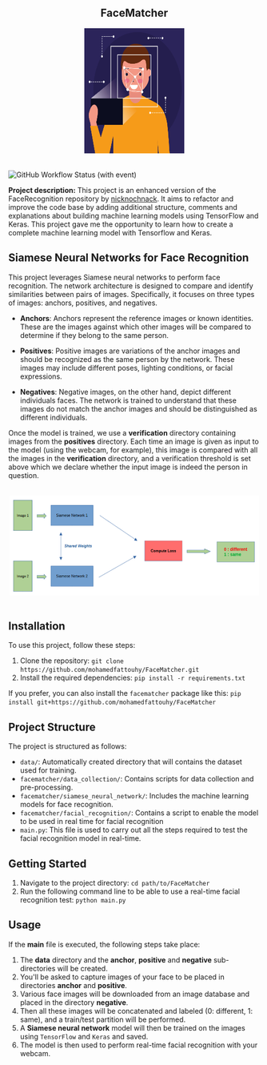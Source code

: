 <div align="center">

## FaceMatcher

<img src="static/facial_recognition.jpg" alt="Facial Recognition" width="200px" height="250px">

</div>

<br>

![GitHub Workflow Status (with event)](https://img.shields.io/github/actions/workflow/status/mohamedfattouhy/FaceMatcher/ci.yaml)


**Project description:** This project is an enhanced version of the FaceRecognition repository by [nicknochnack](https://github.com/nicknochnack/FaceRecognition/tree/main). It aims to refactor and improve the code base by adding additional structure, comments and explanations about building machine learning models using TensorFlow and Keras. This project gave me the opportunity to learn how to create a complete machine learning model with Tensorflow and Keras.

## Siamese Neural Networks for Face Recognition

This project leverages Siamese neural networks to perform face recognition. The network architecture is designed to compare and identify similarities between pairs of images. Specifically, it focuses on three types of images: anchors, positives, and negatives.

- **Anchors**: Anchors represent the reference images or known identities. These are the images against which other images will be compared to determine if they belong to the same person.

- **Positives**: Positive images are variations of the anchor images and should be recognized as the same person by the network. These images may include different poses, lighting conditions, or facial expressions.

- **Negatives**: Negative images, on the other hand, depict different individuals faces. The network is trained to understand that these images do not match the anchor images and should be distinguished as different individuals.

Once the model is trained, we use a **verification** directory containing images from the **positives** directory. Each time an image is given as input to the model (using the webcam, for example), this image is compared with all the images in the **verification** directory, and a verification threshold is set above which we declare whether the input image is indeed the person in question.

<br>

<div align="center">

<img src="static/siamese_network.PNG" alt="Siamese Network" width="500px" height="200px">

</div>

<br>

## Installation

To use this project, follow these steps:

1. Clone the repository: `git clone https://github.com/mohamedfattouhy/FaceMatcher.git`
2. Install the required dependencies: `pip install -r requirements.txt`

If you prefer, you can also install the `facematcher` package like this: `pip install git+https://github.com/mohamedfattouhy/FaceMatcher`

## Project Structure

The project is structured as follows:  

- `data/`:  Automatically created directory that will contains the dataset used for training.
- `facematcher/data_collection/`: Contains scripts for data collection and pre-processing.
- `facematcher/siamese_neural_network/`: Includes the machine learning models for face recognition.
- `facematcher/facial_recognition/`: Contains a script to enable the model to be used in real time for facial recognition
- `main.py`: This file is used to carry out all the steps required to test the facial recognition model in real-time.

## Getting Started

1. Navigate to the project directory: `cd path/to/FaceMatcher`
2. Run the following command line to be able to use a real-time facial recognition test: `python main.py` 


## Usage

If the **main** file is executed, the following steps take place:

1. The **data** directory and the **anchor**, **positive** and **negative** sub-directories will be created.
2. You'll be asked to capture images of your face to be placed in directories **anchor** and **positive**.
3. Various face images will be downloaded from an image database and placed in the directory **negative**.
4. Then all these images will be concatenated and labeled (0: different, 1: same), and a train/test partition will be performed.
5. A **Siamese neural network** model will then be trained on the images using `TensorFlow` and `Keras` and saved.
6. The model is then used to perform real-time facial recognition with your webcam.
